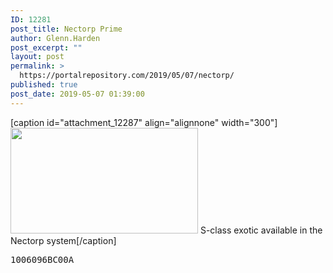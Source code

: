 ```yaml
---
ID: 12281
post_title: Nectorp Prime
author: Glenn.Harden
post_excerpt: ""
layout: post
permalink: >
  https://portalrepository.com/2019/05/07/nectorp/
published: true
post_date: 2019-05-07 01:39:00
---
```

[caption id="attachment_12287" align="alignnone" width="300"]<img class="size-medium wp-image-12287" src="https://portalrepository.com/wp-content/uploads/2019/05/20190507004013_1-300x169.jpg" alt="" width="300" height="169" /> S-class exotic available in the Nectorp system[/caption]
<pre>1006096BC00A</pre>